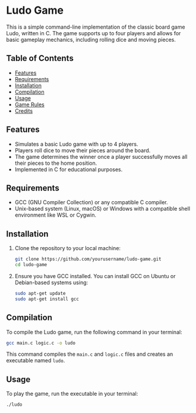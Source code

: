 # Ludo Game

This is a simple command-line implementation of the classic board game Ludo, written in C. The game supports up to four players and allows for basic gameplay mechanics, including rolling dice and moving pieces.

## Table of Contents

- [Features](#features)
- [Requirements](#requirements)
- [Installation](#installation)
- [Compilation](#compilation)
- [Usage](#usage)
- [Game Rules](#game-rules)
- [Credits](#credits)

## Features

- Simulates a basic Ludo game with up to 4 players.
- Players roll dice to move their pieces around the board.
- The game determines the winner once a player successfully moves all their pieces to the home position.
- Implemented in C for educational purposes.

## Requirements

- GCC (GNU Compiler Collection) or any compatible C compiler.
- Unix-based system (Linux, macOS) or Windows with a compatible shell environment like WSL or Cygwin.

## Installation

1. Clone the repository to your local machine:

    ```bash
    git clone https://github.com/yourusername/ludo-game.git
    cd ludo-game
    ```

2. Ensure you have GCC installed. You can install GCC on Ubuntu or Debian-based systems using:

    ```bash
    sudo apt-get update
    sudo apt-get install gcc
    ```

## Compilation

To compile the Ludo game, run the following command in your terminal:

```bash
gcc main.c logic.c -o ludo
```

This command compiles the `main.c` and `logic.c` files and creates an executable named `ludo`.

## Usage

To play the game, run the executable in your terminal:

```bash
./ludo
```
